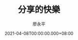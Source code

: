 ---
issue: 423
title: 分享的快樂
author: 廖永平
date: 2021-04-08T00:00:00.000+08:00
topic: 懷想
difficulty: 1
wikidata: Q131449271
wikidata_link: https://www.wikidata.org/wiki/Q131449271
author_wikidata_link: https://www.wikidata.org/wiki/Q131448462
author_wikidata: Q131448462
---